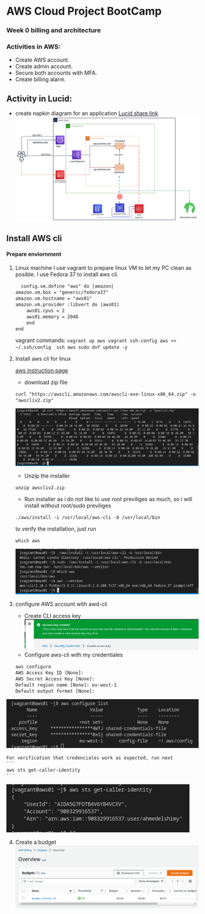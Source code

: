 # AWS Cloud Project BootCamp 
### Week 0 billing and architecture 

### Activities in AWS:
- Create AWS account.
- Create admin account.
- Secure both accounts with MFA.
- Create billing alarm.

## Activity in Lucid:
- create napkin diagram for an application
[Lucid share link](https://lucid.app/lucidchart/ccb2587a-5f34-4b57-9154-c70c5a53e89a/edit?viewport_loc=200%2C-418%2C2507%2C1635%2C0_0&invitationId=inv_7de4b202-274c-41c9-81dd-cd6051e88670)
![CrudderNapkinDiagram](images/CrudderNapkinDiagram.svg)

## Install AWS cli 
#### Prepare enviornment 
1. Linux machine
    I use vagrant to prepare linux VM to let my PC clean as posible.
    I use Fedora 37 to install aws cli.
    ```vagrant
      config.vm.define "aws" do |amazon|
    amazon.vm.box = "generic/fedora37"
    amazon.vm.hostname = "aws01"
    amazon.vm.provider :libvert do |aws01|
        aws01.cpus = 2
        aws01.memory = 2048
        end    
    end
    ``` 
    vagrant commands:
        ```
        vagrant up aws
        vagrant ssh-config aws >> ~/.ssh/config 
        ssh aws
        sudo dnf update -y 
        ```

2. Install aws cli for linux

    [aws instruction page](https://docs.aws.amazon.com/cli/latest/userguide/getting-started-install.html)
    - download zip file 

    ``` 
    curl "https://awscli.amazonaws.com/awscli-exe-linux-x86_64.zip" -o "awscliv2.zip"
    ```
    ![Curl command](images/curl-awscli-zip.png)
    - Unzip the installer 
    ```
    unzip awscliv2.zip
    ```
    - Run installer
    as i do not like to use root previliges as much, so i will install without root/sudo previliges
    ```
    ./aws/install -i /usr/local/aws-cli -b /usr/local/bin
    ```
    to verify the installation, just run 
    ```
    which aws
    ```
    ![Verify the installation](images/aws-install.png)

3. configure AWS account with awd-cli
    - Create CLI access key 
    ![Access key creation](images/access-key.png)
    - Configure aws-cli with my credentiales 
    ```
    aws configure
    AWS Access Key ID [None]: 
    AWS Secret Access Key [None]: 
    Default region name [None]: eu-west-1
    Default output format [None]: 

  ![aws-conf-list](images/aws-access-key.png)

    For verification that credenciales work as expected, run next 
    ```
    aws sts get-caller-identity
    ```
  ![AWS-cli proof](images/aws-proof-cli.png)
  
4. Create a budget
  ![aws budget](images/aws-budget.png)







